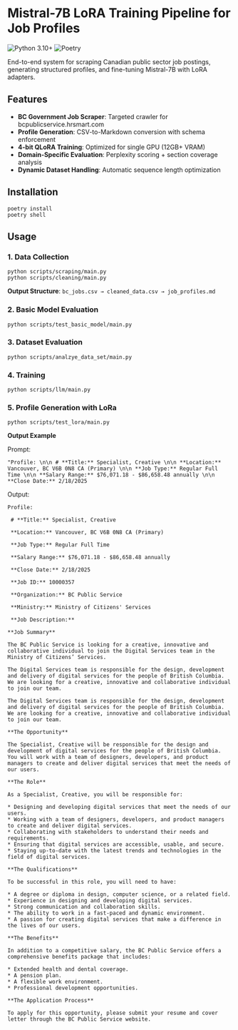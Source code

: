 # Mistral-7B LoRA Training Pipeline for Job Profiles

![Python 3.10+](https://img.shields.io/badge/python-3.10%2B-blue)
![Poetry](https://img.shields.io/badge/packaging-poetry-cyan)

End-to-end system for scraping Canadian public sector job postings, generating structured profiles, and fine-tuning Mistral-7B with LoRA adapters.

## Features
- **BC Government Job Scraper**: Targeted crawler for bcpublicservice.hrsmart.com
- **Profile Generation**: CSV-to-Markdown conversion with schema enforcement
- **4-bit QLoRA Training**: Optimized for single GPU (12GB+ VRAM)
- **Domain-Specific Evaluation**: Perplexity scoring + section coverage analysis
- **Dynamic Dataset Handling**: Automatic sequence length optimization

## Installation
```
poetry install
poetry shell
```

## Usage

### 1. Data Collection
```
python scripts/scraping/main.py
python scripts/cleaning/main.py
```

**Output Structure**:
`bc_jobs.csv → cleaned_data.csv → job_profiles.md`

### 2. Basic Model Evaluation
```
python scripts/test_basic_model/main.py
```

### 3. Dataset Evaluation
```
python scripts/analzye_data_set/main.py
```

### 4. Training

```
python scripts/llm/main.py
```


### 5. Profile Generation with LoRa

```
python scripts/test_lora/main.py
```


**Output Example**

Prompt: 

`"Profile: \n\n # **Title:** Specialist, Creative \n\n **Location:** Vancouver, BC V6B 0N8 CA (Primary) \n\n **Job Type:** Regular Full Time \n\n **Salary Range:** $76,071.18 - $86,658.48 annually \n\n **Close Date:** 2/18/2025`

Output:

```
Profile:

 # **Title:** Specialist, Creative

 **Location:** Vancouver, BC V6B 0N8 CA (Primary)

 **Job Type:** Regular Full Time

 **Salary Range:** $76,071.18 - $86,658.48 annually

 **Close Date:** 2/18/2025

 **Job ID:** 10000357

 **Organization:** BC Public Service

 **Ministry:** Ministry of Citizens' Services

 **Job Description:**

**Job Summary**

The BC Public Service is looking for a creative, innovative and collaborative individual to join the Digital Services team in the Ministry of Citizens’ Services.

The Digital Services team is responsible for the design, development and delivery of digital services for the people of British Columbia. We are looking for a creative, innovative and collaborative individual to join our team.

The Digital Services team is responsible for the design, development and delivery of digital services for the people of British Columbia. We are looking for a creative, innovative and collaborative individual to join our team.

**The Opportunity**

The Specialist, Creative will be responsible for the design and development of digital services for the people of British Columbia. You will work with a team of designers, developers, and product managers to create and deliver digital services that meet the needs of our users.

**The Role**

As a Specialist, Creative, you will be responsible for:

* Designing and developing digital services that meet the needs of our users.
* Working with a team of designers, developers, and product managers to create and deliver digital services.
* Collaborating with stakeholders to understand their needs and requirements.
* Ensuring that digital services are accessible, usable, and secure.
* Staying up-to-date with the latest trends and technologies in the field of digital services.

**The Qualifications**

To be successful in this role, you will need to have:

* A degree or diploma in design, computer science, or a related field.
* Experience in designing and developing digital services.
* Strong communication and collaboration skills.
* The ability to work in a fast-paced and dynamic environment.
* A passion for creating digital services that make a difference in the lives of our users.

**The Benefits**

In addition to a competitive salary, the BC Public Service offers a comprehensive benefits package that includes:

* Extended health and dental coverage.
* A pension plan.
* A flexible work environment.
* Professional development opportunities.

**The Application Process**

To apply for this opportunity, please submit your resume and cover letter through the BC Public Service website.
```

